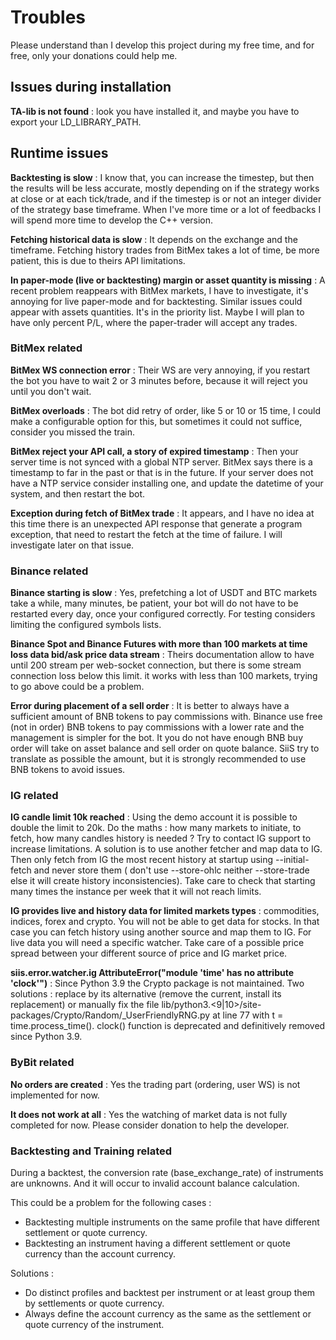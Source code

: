 # Troubles #

Please understand than I develop this project during my free time, and for free, only your donations could help me.

## Issues during installation ##

**TA-lib is not found** : look you have installed it, and maybe you have to export your LD_LIBRARY_PATH.

## Runtime issues ##

**Backtesting is slow** : I know that, you can increase the timestep, but then the results will be less accurate, mostly depending on
if the strategy works at close or at each tick/trade, and if the timestep is or not an integer divider of the strategy base timeframe.
When I've more time or a lot of feedbacks I will spend more time to develop the C++ version.

**Fetching historical data is slow** : It depends on the exchange and the timeframe. Fetching history trades from BitMex takes a lot of time,
be more patient, this is due to theirs API limitations.

**In paper-mode (live or backtesting) margin or asset quantity is missing** : A recent problem reappears with BitMex markets, I have to investigate,
it's annoying for live paper-mode and for backtesting. Similar issues could appear with assets quantities. It's in the priority list.
Maybe I will plan to have only percent P/L, where the paper-trader will accept any trades.

### BitMex related ###

**BitMex WS connection error** : Their WS are very annoying, if you restart the bot you have to wait 2 or 3 minutes before, because it
will reject you until you don't wait.

**BitMex overloads** : The bot did retry of order, like 5 or 10 or 15 time, I could make a configurable option for this, but sometimes
it could not suffice, consider you missed the train.

**BitMex reject your API call, a story of expired timestamp** : Then your server time is not synced with a global NTP server. BitMex says
there is a timestamp to far in the past or that is in the future. If your server does not have a NTP service consider installing one,
and update the datetime of your system, and then restart the bot.

**Exception during fetch of BitMex trade** : It appears, and I have no idea at this time there is an unexpected API response that generate a program
exception, that need to restart the fetch at the time of failure. I will investigate later on that issue. 

### Binance related ###

**Binance starting is slow** : Yes, prefetching a lot of USDT and BTC markets take a while, many minutes, be patient, your bot
will do not have to be restarted every day, once your configured correctly. For testing considers limiting the configured symbols lists.

**Binance Spot and Binance Futures with more than 100 markets at time loss data bid/ask price data stream** : Theirs documentation 
allow to have until 200 stream per web-socket connection, but there is some stream connection loss below this limit. 
it works with less than 100 markets, trying to go above could be a problem.

**Error during placement of a sell order** : It is better to always have a sufficient amount of BNB tokens to pay commissions with. 
Binance use free (not in order) BNB tokens to pay commissions with a lower rate and the management is simpler for the bot.
It you do not have enough BNB buy order will take on asset balance and sell order on quote balance. SiiS try to translate 
as possible the amount, but it is strongly recommended to use BNB tokens to avoid issues.

### IG related ###

**IG candle limit 10k reached** : Using the demo account it is possible to double the limit to 20k.
Do the maths : how many markets to initiate, to fetch, how many candles history is needed ? 
Try to contact IG support to increase limitations. A solution is to use another fetcher and map data to IG. 
Then only fetch from IG the most recent history at startup using --initial-fetch and never store them (
don't use --store-ohlc neither --store-trade else it will create history inconsistencies).
Take care to check that starting many times the instance per week that it will not reach limits.

**IG provides live and history data for limited markets types** : commodities, indices, forex and crypto. 
You will not be able to get data for stocks. In that case you can fetch history using another source and map them to IG. 
For live data you will need a specific watcher. Take care of a possible price spread between your different source 
of price and IG market price.

**siis.error.watcher.ig AttributeError("module 'time' has no attribute 'clock'")** : Since Python 3.9 the Crypto package is not maintained. 
Two solutions : replace by its alternative (remove the current, install its replacement) or manually fix the file lib/python3.<9|10>/site-packages/Crypto/Random/_UserFriendlyRNG.py
at line 77 with t = time.process_time(). clock() function is deprecated and definitively removed since Python 3.9.

### ByBit related ###

**No orders are created** : Yes the trading part (ordering, user WS) is not implemented for now.

**It does not work at all** : Yes the watching of market data is not fully completed for now. Please consider donation to help the developer.

### Backtesting and Training related ###

During a backtest, the conversion rate (base_exchange_rate) of instruments are unknowns.
And it will occur to invalid account balance calculation.

This could be a problem for the following cases :
  * Backtesting multiple instruments on the same profile that have different settlement or quote currency.
  * Backtesting an instrument having a different settlement or quote currency than the account currency.

Solutions :
  * Do distinct profiles and backtest per instrument or at least group them by settlements or quote currency.
  * Always define the account currency as the same as the settlement or quote currency of the instrument.
